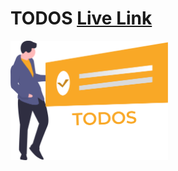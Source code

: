 # TODOS [Live Link](https://shrouded-crag-49019.herokuapp.com/)

<img src='frontend/src/assets/images/todos-logo.svg' width="50%" />
